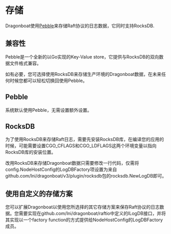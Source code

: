 # 存储 #

Dragonboat使用[Pebble](https://github.com/cockroachdb/pebble)来存储Raft协议的日志数据，它同时支持RocksDB.

## 兼容性 ##

Pebble是一个全新的以Go实现的Key-Value store，它提供与RocksDB的双向数据文件格式兼容。

如有必要，您可选择使用RocksDB来存储生产环境的Dragonboat数据，在未来任何时候您都可以轻松切换回使用Pebble。

## Pebble ##

系统默认使用Pebble，无需设置额外设置。

## RocksDB ##

为了使用RocksDB来存储Raft日志，需要先安装RocksDB库，在编译您的应用的时候，可能需要设置CGO_CFLAGS和CGO_LDFLAGS这两个环境变量以指向RocksDB库的安装位置。

改用RocksDB来存储Dragonboat数据只需要修改一行代码，仅需将config.NodeHostConfig的LogDBFactory项设置为来自github.com/lni/dragonboat/v3/plugin/rocksdb包的rocksdb.NewLogDB即可。

## 使用自定义的存储方案 ##

您可以扩展Dragonboat以使用您所选择的其它存储方案来保存Raft协议的日志数据。您需要实现在github.com/lni/dragonboat/raftio中定义的ILogDB接口，并将其实现以一个factory function的方式提供给NodeHostConfig的LogDBFactory成员。

